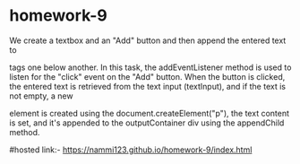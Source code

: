 # homework-9

We create a textbox and an "Add" button and then append the entered text to <p> tags one below another.
In this task, the addEventListener method is used to listen for the "click" event on the "Add" button. When the button is clicked, the entered text is retrieved from the text input (textInput), and if the text is not empty, a new <p> element is created using the document.createElement("p"), the text content is set, and it's appended to the outputContainer div using the appendChild method.

#hosted link:-
https://nammi123.github.io/homework-9/index.html
